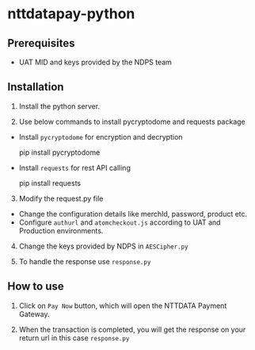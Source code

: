 # nttdatapay-python

## Prerequisites
- UAT MID and keys provided by the NDPS team

## Installation
1. Install the python server.

2. Use below commands to install pycryptodome and requests package
- Install `pycryptodome` for encryption and decryption
    
    pip install pycryptodome
    
- Install `requests` for rest API calling
    
    pip install requests

3. Modify the request.py file
- Change the configuration details like merchId, password, product etc.
- Configure `authurl` and `atomcheckout.js` according to UAT and Production environments.

4. Change the keys provided by NDPS in `AESCipher.py `

5. To handle the response use `response.py`

## How to use
1. Click on `Pay Now` button, which will open the NTTDATA Payment Gateway.

2. When the transaction is completed, you will get the response on your return url in this case `response.py`


